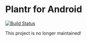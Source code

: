 # Plantr for Android

[![Build Status](https://travis-ci.org/andreasjacobsen93/Plantr-Android.svg?branch=master)](https://travis-ci.org/andreasjacobsen93/Plantr-Android)

This project is no longer maintained!

